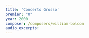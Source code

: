```yaml
---
title: 'Concerto Grosso'
premier: "0"
year: 2000
composer: /composers/william-bolcom
audio_excerpts: 
---
```

